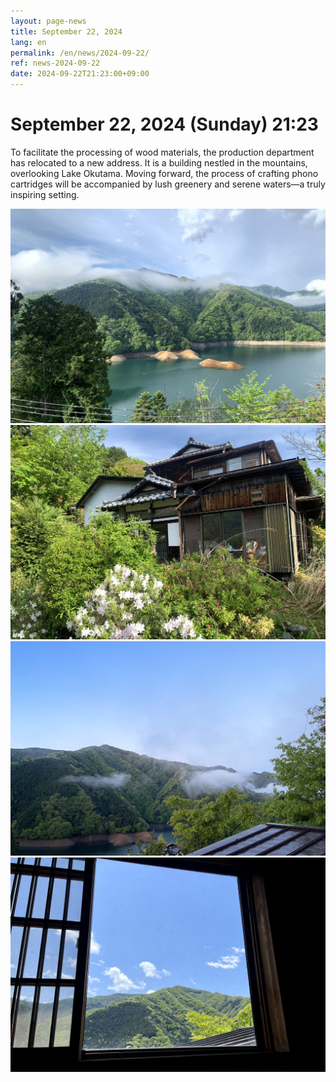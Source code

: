 ```yaml
---
layout: page-news
title: September 22, 2024
lang: en
permalink: /en/news/2024-09-22/
ref: news-2024-09-22
date: 2024-09-22T21:23:00+09:00
---
```



# September 22, 2024 (Sunday) 21:23

To facilitate the processing of wood materials, the production department has relocated to a new address. It is a building nestled in the mountains, overlooking Lake Okutama. Moving forward, the process of crafting phono cartridges will be accompanied by lush greenery and serene waters—a truly inspiring setting.

![1](/assets/news/2024-09-22/1.jpg)
![2](/assets/news/2024-09-22/2.jpg)
![3](/assets/news/2024-09-22/3.jpg)
![4](/assets/news/2024-09-22/4.jpg)

